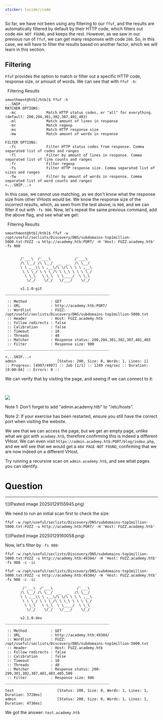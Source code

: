 ```yaml
---
sticker: lucide//code
---
```



So far, we have not been using any filtering to our `ffuf`, and the results are automatically filtered by default by their HTTP code, which filters out code `404 NOT FOUND`, and keeps the rest. However, as we saw in our previous run of `ffuf`, we can get many responses with code `200`. So, in this case, we will have to filter the results based on another factor, which we will learn in this section.



## Filtering

`Ffuf` provides the option to match or filter out a specific HTTP code, response size, or amount of words. We can see that with `ffuf -h`:

  Filtering Results

```shell-session
smoothment@htb[/htb]$ ffuf -h
...SNIP...
MATCHER OPTIONS:
  -mc              Match HTTP status codes, or "all" for everything. (default: 200,204,301,302,307,401,403)
  -ml              Match amount of lines in response
  -mr              Match regexp
  -ms              Match HTTP response size
  -mw              Match amount of words in response

FILTER OPTIONS:
  -fc              Filter HTTP status codes from response. Comma separated list of codes and ranges
  -fl              Filter by amount of lines in response. Comma separated list of line counts and ranges
  -fr              Filter regexp
  -fs              Filter HTTP response size. Comma separated list of sizes and ranges
  -fw              Filter by amount of words in response. Comma separated list of word counts and ranges
<...SNIP...>
```

In this case, we cannot use matching, as we don't know what the response size from other VHosts would be. We know the response size of the incorrect results, which, as seen from the test above, is `900`, and we can filter it out with `-fs 900`. Now, let's repeat the same previous command, add the above flag, and see what we get:

  Filtering Results

```shell-session
smoothment@htb[/htb]$ ffuf -w /opt/useful/seclists/Discovery/DNS/subdomains-top1million-5000.txt:FUZZ -u http://academy.htb:PORT/ -H 'Host: FUZZ.academy.htb' -fs 900


       /'___\  /'___\           /'___\       
       /\ \__/ /\ \__/  __  __  /\ \__/       
       \ \ ,__\\ \ ,__\/\ \/\ \ \ \ ,__\      
        \ \ \_/ \ \ \_/\ \ \_\ \ \ \ \_/      
         \ \_\   \ \_\  \ \____/  \ \_\       
          \/_/    \/_/   \/___/    \/_/       

       v1.1.0-git
________________________________________________

 :: Method           : GET
 :: URL              : http://academy.htb:PORT/
 :: Wordlist         : FUZZ: /opt/useful/seclists/Discovery/DNS/subdomains-top1million-5000.txt
 :: Header           : Host: FUZZ.academy.htb
 :: Follow redirects : false
 :: Calibration      : false
 :: Timeout          : 10
 :: Threads          : 40
 :: Matcher          : Response status: 200,204,301,302,307,401,403
 :: Filter           : Response size: 900
________________________________________________

<...SNIP...>
admin                   [Status: 200, Size: 0, Words: 1, Lines: 1]
:: Progress: [4997/4997] :: Job [1/1] :: 1249 req/sec :: Duration: [0:00:04] :: Errors: 0 ::
```

We can verify that by visiting the page, and seeing if we can connect to it:

   

![](https://academy.hackthebox.com/storage/modules/54/web_fnb_blog.jpg)

Note 1: Don't forget to add "admin.academy.htb" to "/etc/hosts".

Note 2: If your exercise has been restarted, ensure you still have the correct port when visiting the website.

We see that we can access the page, but we get an empty page, unlike what we got with `academy.htb`, therefore confirming this is indeed a different VHost. We can even visit `https://admin.academy.htb:PORT/blog/index.php`, and we will see that we would get a `404 PAGE NOT FOUND`, confirming that we are now indeed on a different VHost.

Try running a recursive scan on `admin.academy.htb`, and see what pages you can identify.

# Question
---
![](Pasted image 20250129155945.png)

We need to run an initial scan first to check the size:

`ffuf -w /opt/useful/seclists/Discovery/DNS/subdomains-top1million-5000.txt:FUZZ -u http://academy.htb:PORT/ -H 'Host: FUZZ.academy.htb'`


![](Pasted image 20250129160058.png)

Now, let's filter by `-fs 986`:

`ffuf -w /opt/useful/seclists/Discovery/DNS/subdomains-top1million-5000.txt:FUZZ -u http://academy.htb:49384/ -H 'Host: FUZZ.academy.htb' -fs 986 -c -ic`

```
ffuf -w /opt/useful/seclists/Discovery/DNS/subdomains-top1million-5000.txt:FUZZ -u http://academy.htb:49384/ -H 'Host: FUZZ.academy.htb' -fs 986 -c -ic

        /'___\  /'___\           /'___\       
       /\ \__/ /\ \__/  __  __  /\ \__/       
       \ \ ,__\\ \ ,__\/\ \/\ \ \ \ ,__\      
        \ \ \_/ \ \ \_/\ \ \_\ \ \ \ \_/      
         \ \_\   \ \_\  \ \____/  \ \_\       
          \/_/    \/_/   \/___/    \/_/       

       v2.1.0-dev
________________________________________________

 :: Method           : GET
 :: URL              : http://academy.htb:49384/
 :: Wordlist         : FUZZ: /opt/useful/seclists/Discovery/DNS/subdomains-top1million-5000.txt
 :: Header           : Host: FUZZ.academy.htb
 :: Follow redirects : false
 :: Calibration      : false
 :: Timeout          : 10
 :: Threads          : 40
 :: Matcher          : Response status: 200-299,301,302,307,401,403,405,500
 :: Filter           : Response size: 986
________________________________________________

test                    [Status: 200, Size: 0, Words: 1, Lines: 1, Duration: 3728ms]
admin                   [Status: 200, Size: 0, Words: 1, Lines: 1, Duration: 4736ms]
```


We got the answer: `test.academy.htb`


